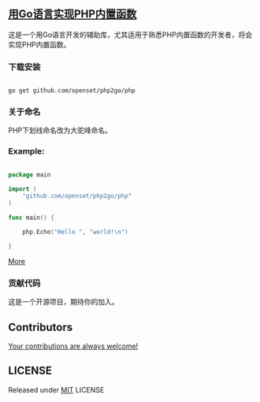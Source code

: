 ## [用Go语言实现PHP内置函数](https://openset.github.io/php2go/)

这是一个用Go语言开发的辅助库，尤其适用于熟悉PHP内置函数的开发者，将会实现PHP内置函数。

### 下载安装

```shell

go get github.com/openset/php2go/php

```

### 关于命名

PHP下划线命名改为大驼峰命名。

### Example:

```go

package main

import (
	"github.com/openset/php2go/php"
)

func main() {

	php.Echo("Hello ", "world!\n")

}

```

[More](main.go)

### 贡献代码

这是一个开源项目，期待你的加入。

## Contributors

[Your contributions are always welcome!](https://github.com/openset/php2go/graphs/contributors)

## LICENSE

Released under [MIT](https://github.com/openset/php2go/blob/master/LICENSE) LICENSE
